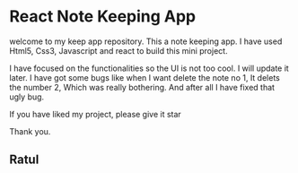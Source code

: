 # React Note Keeping App

welcome to my keep app repository. This a note keeping app. I have used Html5, Css3, Javascript and react to build this mini project.

I have focused on the functionalities so the UI is not too cool. I will update it later. I have got some bugs like when I want delete the note no 1, It delets the number 2, Which was really bothering. And after all I have fixed that ugly bug.

If you have liked my project, please give it star

Thank you.

## Ratul
